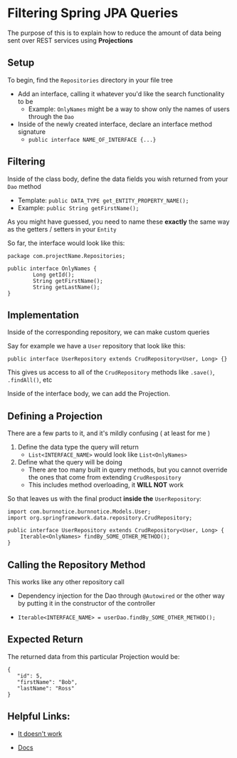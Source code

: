 # Filtering Spring JPA Queries
The purpose of this is to explain how to reduce the amount of data being sent over REST services using **Projections**

## Setup
To begin, find the `Repositories` directory in your file tree

- Add an interface, calling it whatever you'd like the search functionality to be
	- Example: `OnlyNames` might be a way to show only the names of users through the `Dao`
- Inside of the newly created interface, declare an interface method signature
	- `public interface NAME_OF_INTERFACE {...}`

## Filtering
Inside of the class body, define the data fields you wish returned from your `Dao` method

- Template: `public DATA_TYPE get_ENTITY_PROPERTY_NAME();`
- Example: `public String getFirstName();` 

As you might have guessed, you need to name these **exactly** the same way as the getters / setters in your `Entity`

So far, the interface would look like this: 
```
package com.projectName.Repositories;

public interface OnlyNames {
        Long getId();
        String getFirstName();
        String getLastName();
}

```

## Implementation
Inside of the corresponding repository, we can make custom queries

Say for example we have a `User` repository that look like this:

`public interface UserRepository extends CrudRepository<User, Long> {}`

This gives us access to all of the `CrudRepository` methods like `.save()`, `.findAll()`, etc

Inside of the interface body, we can add the Projection.

## Defining a Projection
There are a few parts to it, and it's mildly confusing ( at least for me )

1. Define the data type the query will return
	- `List<INTERFACE_NAME>` would look like `List<OnlyNames>`
2. Define what the query will be doing
	- There are too many built in query methods, but you cannot override the ones that come from extending `CrudRespository`
	- This includes method overloading, it **WILL NOT** work

So that leaves us with the final product **inside the** `UserRepository`:
```
import com.burnnotice.burnnotice.Models.User;
import org.springframework.data.repository.CrudRepository;

public interface UserRepository extends CrudRepository<User, Long> {
    Iterable<OnlyNames> findBy_SOME_OTHER_METHOD();
}
```

## Calling the Repository Method
This works like any other repository call

- Dependency injection for the Dao through `@Autowired` or the other way by putting it in the constructor of the controller

- `Iterable<INTERFACE_NAME> = userDao.findBy_SOME_OTHER_METHOD();`

## Expected Return
The returned data from this particular Projection would be: 
```
{
   "id": 5,
   "firstName": "Bob",
   "lastName": "Ross"
}
```

## Helpful Links:

- [It doesn't work](https://stackoverflow.com/questions/50647623/spring-data-projection-doesnt-work)

- [Docs](https://docs.spring.io/spring-data/jpa/docs/current/reference/html/#projections)








